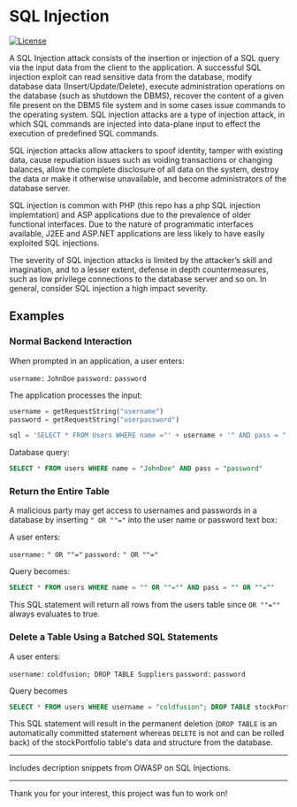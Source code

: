 # SQL Injection

[![License](https://img.shields.io/github/license/adamalston/SQL-Injection?color=critical)](LICENSE)

A SQL Injection attack consists of the insertion or injection of a SQL query via the input data from the client to the application. A successful SQL injection exploit can read sensitive data from the database, modify database data (Insert/Update/Delete), execute administration operations on the database (such as shutdown the DBMS), recover the content of a given file present on the DBMS file system and in some cases issue commands to the operating system. SQL injection attacks are a type of injection attack, in which SQL commands are injected into data-plane input to effect the execution of predefined SQL commands.

SQL injection attacks allow attackers to spoof identity, tamper with existing data, cause repudiation issues such as voiding transactions or changing balances, allow the complete disclosure of all data on the system, destroy the data or make it otherwise unavailable, and become administrators of the database server.

SQL injection is common with PHP (this repo has a php SQL injection implemtation) and ASP applications due to the prevalence of older functional interfaces. Due to the nature of programmatic interfaces available, J2EE and <span>ASP.NET</span> applications are less likely to have easily exploited SQL injections.

The severity of SQL injection attacks is limited by the attacker’s skill and imagination, and to a lesser extent, defense in depth countermeasures, such as low privilege connections to the database server and so on. In general, consider SQL injection a high impact severity.

## Examples
### Normal Backend Interaction

When prompted in an application, a user enters:

`username:` `JohnDoe`
`password:` `password`

The application processes the input:
```python
username = getRequestString("username")
password = getRequestString("userpassword")

sql = 'SELECT * FROM Users WHERE name ="' + username + '" AND pass = "' + password + '"'
```

Database query:

```sql
SELECT * FROM users WHERE name = "JohnDoe" AND pass = "password"
```

### Return the Entire Table

A malicious party may get access to usernames and passwords in a database by inserting `" OR ""="` into the user name or password text box:

A user enters:

`username:` `" OR ""="`
`password:` `" OR ""="`

Query becomes:

```SQL 
SELECT * FROM users WHERE name = "" OR ""="" AND pass = "" OR ""=""
```

This SQL statement will return all rows from the users table since `OR ""=""` always evaluates to true.

### Delete a Table Using a Batched SQL Statements

A user enters:

`username:` `coldfusion; DROP TABLE Suppliers`
`password:` `password`

Query becomes
```sql
SELECT * FROM users WHERE username = "coldfusion"; DROP TABLE stockPortfolio;
```

This SQL statement will result in the permanent deletion (`DROP TABLE` is an automatically committed statement whereas `DELETE` is not and can be rolled back) of the stockPortfolio table's data and structure from the database.

---

Includes decription snippets from OWASP on SQL Injections.

---

Thank you for your interest, this project was fun to work on!
